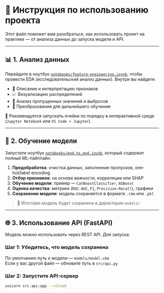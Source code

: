 # 📘 Инструкция по использованию проекта

Этот файл поможет вам разобраться, как использовать проект на практике — от анализа данных до запуска модели и API.

---

## 📊 1. Анализ данных

Перейдите в ноутбук [`notebooks/feature-engineering.ipynb`](RecSysPro/notebooks/feature-engineering_base.ipynb), чтобы провести EDA (исследовательский анализ данных). Внутри вы найдете:

- 📌 Описание и интерпретацию признаков
- 📈 Визуализацию распределений
- 🧼 Анализ пропущенных значений и выбросов
- 🔁 Преобразования для дальнейшего обучения

📎 Рекомендуется запускать ячейки по порядку в интерактивной среде (`Jupyter Notebook` или `VS Code + Jupyter`).

---

## 🧠 2. Обучение модели

Запустите ноутбук [`notebooks/end-to_end.ipynb`](RecSysPro/notebooks/end-to_end_ml_base_pipeline.ipynb), который содержит полный ML-пайплайн:

1. **Предобработка**: очистка данных, заполнение пропусков, one-hot/label encoding
2. **Отбор признаков**: на основе важности, корреляции или SHAP
3. **Обучение модели**: пример — `CatBoostClassifier`, `XGBoost`
4. **Оценка качества**: метрики (`ROC-AUC`, `F1`, `Precision-Recall`), графики
5. **Сохранение модели**: модель сохраняется в формате `.cbm` или `.pkl`

> 💾 Итоговая модель будет сохранена в директории `models/`

---

## 🌐 3. Использование API (FastAPI)

Модель можно использовать через REST API. Для запуска:

### Шаг 1: Убедитесь, что модель сохранена

По умолчанию путь к модели — `models/model.cbm`  
Если у вас другой файл — обновите путь в `src/api.py`

### Шаг 2: Запустите API-сервер

```bash
uvicorn src.api:app --reload
```
